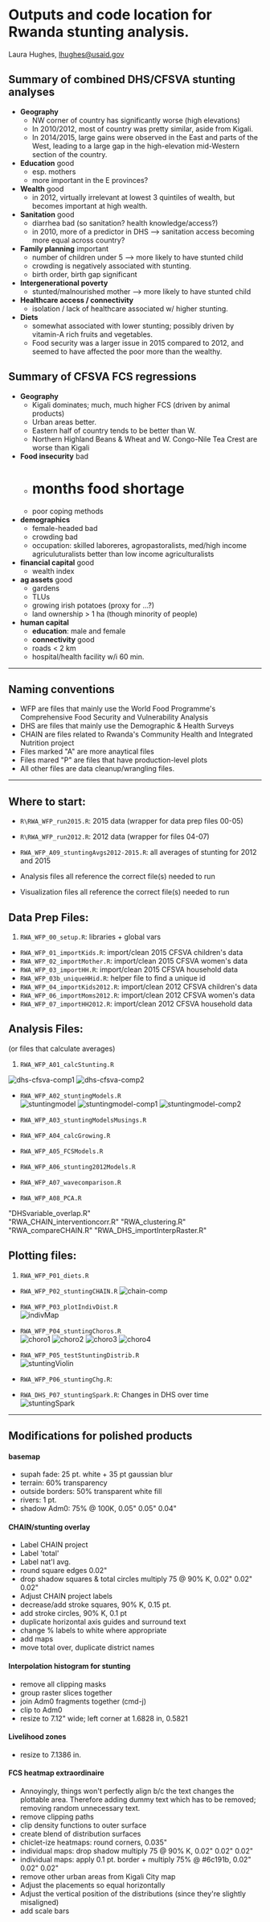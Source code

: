 # Outputs and code location for Rwanda stunting analysis.
Laura Hughes, lhughes@usaid.gov

## Summary of combined DHS/CFSVA stunting analyses
* **Geography**
  * NW corner of country has significantly worse (high elevations)
  * In 2010/2012, most of country was pretty similar, aside from Kigali.
  * In 2014/2015, large gains were observed in the East and parts of the West, leading to a large gap in the high-elevation mid-Western section of the country. 
* **Education** good 
  * esp. mothers
  * more important in the E provinces? 
* **Wealth** good
  * in 2012, virtually irrelevant at lowest 3 quintiles of wealth, but becomes important at high wealth.
* **Sanitation** good
  * diarrhea bad (so sanitation? health knowledge/access?)
  * in 2010, more of a predictor in DHS --> sanitation access becoming more equal across country?
* **Family planning** important
  * number of children under 5 --> more likely to have stunted child
  * crowding is negatively associated with stunting.
  * birth order, birth gap significant
* **Intergenerational poverty** 
  * stunted/malnourished mother --> more likely to have stunted child
* **Healthcare access / connectivity**
  * isolation / lack of healthcare associated w/ higher stunting.
* **Diets**
  * somewhat associated with lower stunting; possibly driven by vitamin-A rich fruits and vegetables.
  * Food security was a larger issue in 2015 compared to 2012, and seemed to have affected the poor more than the wealthy.

## Summary of CFSVA FCS regressions
* **Geography**
  * Kigali dominates; much, much higher FCS (driven by animal products)
  * Urban areas better.
  * Eastern half of country tends to be better than W.
  * Northern Highland Beans & Wheat and W. Congo-Nile Tea Crest are worse than Kigali
* **Food insecurity** bad
  * # months food shortage
  * poor coping methods
* **demographics** 
  * female-headed bad
  * crowding bad
  * occupation: skilled laboreres, agropastoralists, med/high income agriculuturalists better than low income agriculturalists
* **financial capital** good
  * wealth index
* **ag assets** good
  * gardens
  * TLUs
  * growing irish potatoes (proxy for ...?)
  * land ownership > 1 ha (though minority of people)
* **human capital**
  * **education**: male and female
  * **connectivity** good
  * roads < 2 km
  * hospital/health facility w/i 60 min.


  


---

## Naming conventions
* WFP are files that mainly use the World Food Programme's Comprehensive Food Security and Vulnerability Analysis
* DHS are files that mainly use the Demographic & Health Surveys
* CHAIN are files related to Rwanda's Community Health and Integrated Nutrition project
* Files marked "A" are more anaytical files
* Files mared "P" are files that have production-level plots
* All other files are data cleanup/wrangling files.

---

## Where to start:
* `R\RWA_WFP_run2015.R`: 2015 data (wrapper for data prep files 00-05)
* `R\RWA_WFP_run2012.R`: 2012 data (wrapper for files 04-07)

* `RWA_WFP_A09_stuntingAvgs2012-2015.R`: all averages of stunting for 2012 and 2015

* Analysis files all reference the correct file(s) needed to run
* Visualization files all reference the correct file(s) needed to run

## Data Prep Files:
1. `RWA_WFP_00_setup.R`: libraries + global vars
* `RWA_WFP_01_importKids.R`: import/clean 2015 CFSVA children's data             
* `RWA_WFP_02_importMother.R`: import/clean 2015 CFSVA women's data          
* `RWA_WFP_03_importHH.R`: import/clean 2015 CFSVA household data               
* `RWA_WFP_03b_uniqueHHid.R`: helper file to find a unique id       
* `RWA_WFP_04_importKids2012.R`: import/clean 2012 CFSVA children's data          
* `RWA_WFP_06_importMoms2012.R`: import/clean 2012 CFSVA women's data          
* `RWA_WFP_07_importHH2012.R`: import/clean 2012 CFSVA household data 

## Analysis Files:
(or files that calculate averages)

1. `RWA_WFP_A01_calcStunting.R`

![dhs-cfsva-comp1](/exported_img/DHS-CFSVA_dist.png)
![dhs-cfsva-comp2](/exported_img/DHS-CFSVA_lz.png)

* `RWA_WFP_A02_stuntingModels.R`  
![stuntingmodel](/exported_img/stunting_model.png)
![stuntingmodel-comp1](/exported_img/stuntingmodel_comp.png)
![stuntingmodel-comp2](/exported_img/stuntingmodel_compAll.png)

* `RWA_WFP_A03_stuntingModelsMusings.R` 
* `RWA_WFP_A04_calcGrowing.R`          
* `RWA_WFP_A05_FCSModels.R`             
* `RWA_WFP_A06_stunting2012Models.R`   
* `RWA_WFP_A07_wavecomparison.R`        
* `RWA_WFP_A08_PCA.R`   
                       
"DHSvariable_overlap.R"              
"RWA_CHAIN_interventioncorr.R"        "RWA_clustering.R"                   
"RWA_compareCHAIN.R"                  "RWA_DHS_importInterpRaster.R"       
        
         
## Plotting files:               

1. `RWA_WFP_P01_diets.R`                 

* `RWA_WFP_P02_stuntingCHAIN.R` 
![chain-comp](/exported_img/RWA_02_CHAIN_stunting_dhs.png)

* `RWA_WFP_P03_plotIndivDist.R`         
![indivMap](/exported_img/indivmap.png)

* `RWA_WFP_P04_stuntingChoros.R`       
![choro1](/exported_img/choro_stunting_wfp_lz.png)
![choro2](/exported_img/choro_stunting_dhs_lz.png)
![choro3](/exported_img/choro_stunting_wfp_dist.png)
![choro4](/exported_img/choro_stunting_dhs_dist.png)

* `RWA_WFP_P05_testStuntingDistrib.R`   
![stuntingViolin](/exported_img/violin.png)

* `RWA_WFP_P06_stuntingChg.R`: 

* `RWA_DHS_P07_stuntingSpark.R`: Changes in DHS over time
![stuntingSpark](/exported_img/DHS_stunting_spark.png)


---

## Modifications for polished products

#### basemap
* supah fade: 25 pt. white + 35 pt gaussian blur
* terrain: 60% transparency
* outside borders: 50% transparent white fill
* rivers: 1 pt.
* shadow Adm0: 75% @ 100K, 0.05" 0.05" 0.04"

#### CHAIN/stunting overlay
* Label CHAIN project
* Label 'total'
* Label nat'l avg.
* round square edges 0.02"
* drop shadow squares & total circles multiply 75 @ 90% K, 0.02" 0.02" 0.02"
* Adjust CHAIN project labels
* decrease/add stroke squares, 90% K, 0.15 pt.
* add stroke circles, 90% K, 0.1 pt
* duplicate horizontal axis guides and surround text
* change % labels to white where appropriate
* add maps
* move total over, duplicate district names

#### Interpolation histogram for stunting
* remove all clipping masks
* group raster slices together
* join Adm0 fragments together (cmd-j)
* clip to Adm0
* resize to 7.12" wide; left corner at 1.6828 in, 0.5821

#### Livelihood zones
* resize to 7.1386 in.


#### FCS heatmap extraordinaire
* Annoyingly, things won't perfectly align b/c the text changes the plottable area.  Therefore adding dummy text which has to be removed; removing random unnecessary text.
* remove clipping paths
* clip density functions to outer surface
* create blend of distribution surfaces
* chiclet-ize heatmaps: round corners, 0.035"
* individual maps: drop shadow multiply 75 @ 90% K, 0.02" 0.02" 0.02"
* individual maps: apply 0.1 pt. border + multiply 75% @ #6c191b, 0.02" 0.02" 0.02"
* remove other urban areas from Kigali City map
* Adjust the placements so equal horizontally
* Adjust the vertical position of the distributions (since they're slightly misaligned)
* add scale bars
